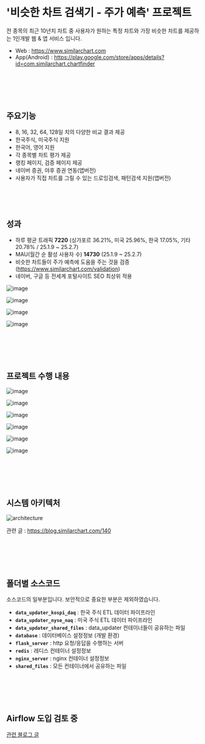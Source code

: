 # '비슷한 차트 검색기 - 주가 예측' 프로젝트

전 종목의 최근 10년치 차트 중 사용자가 원하는 특정 차트와 가장 비슷한 차트를 제공하는 1인개발 웹 & 앱 서비스 입니다.

- Web : https://www.similarchart.com
- App(Android) : https://play.google.com/store/apps/details?id=com.similarchart.chartfinder

<br>
<br>
<br>
<br>
 
## 주요기능
- 8, 16, 32, 64, 128일 치의 다양한 비교 결과 제공
- 한국주식, 미국주식 지원
- 한국어, 영어 지원
- 각 종목별 차트 평가 제공
- 랭킹 페이지, 검증 페이지 제공
- 네이버 증권, 야후 증권 연동(앱버전)
- 사용자가 직접 차트를 그릴 수 있는 드로잉검색, 패턴검색 지원(앱버전)
  
<br>
<br>
<br>

## 성과
- 하루 평균 트래픽 **7220** (싱가포르 36.21%, 미국 25.96%, 한국 17.05%, 기타 20.78% / 25.1.9 ~ 25.2.7)
- MAU(월간 순 활성 사용자 수) **14730** (25.1.9 ~ 25.2.7)
- 비슷한 차트들이 주가 예측에 도움을 주는 것을 검증 (https://www.similarchart.com/validation)
- 네이버, 구글 등 전세계 포털사이트 SEO 최상위 적용
  
![image](https://github.com/user-attachments/assets/3aac4aa1-6ff7-41e6-a63d-b8219726b5c2)

![image](https://github.com/user-attachments/assets/fb1488c7-974b-4605-b193-3d45cd3dc0cb)

![image](https://github.com/user-attachments/assets/ce6f8f58-d11f-4db9-808b-aebafbd5be05)

![image](https://github.com/user-attachments/assets/46bf0842-8f8b-4044-a02a-e6d8d6bfe06d)

<br>
<br>
<br>
<br>

## 프로젝트 수행 내용

![image](https://github.com/user-attachments/assets/4a5f2ebc-2bc8-456e-b0f7-a18fb35ba766)

![image](https://github.com/user-attachments/assets/4a1abaca-b3d4-4d1e-8033-9ead41c68966)

![image](https://github.com/user-attachments/assets/8ba521a6-d68c-40c9-ace9-11d15bb23fc0)

![image](https://github.com/user-attachments/assets/20a0dcc1-9083-4354-8931-5211dab2a0fd)

![image](https://github.com/user-attachments/assets/d1ebe9bc-69cc-4bcc-b88f-ae895ba71189)

![image](https://github.com/user-attachments/assets/d53d0812-edfa-4522-882d-d1e74834ddcd)



<br>
<br>
<br>
<br>

## 시스템 아키텍처

![architecture](https://github.com/user-attachments/assets/502e266d-be36-4137-a390-098f7652b593)

관련 글 : https://blog.similarchart.com/140

<br>
<br>
<br>
<br>

## 폴더별 소스코드
소스코드의 일부분입니다. 보안적으로 중요한 부분은 제외하였습니다.

- **`data_updater_kospi_daq`** : 한국 주식 ETL 데이터 파이프라인
- **`data_updater_nyse_naq`** : 미국 주식 ETL 데이터 파이프라인
- **`data_updater_shared_files`** : data_updater 컨테이너들이 공유하는 파일
- **`database`** : 데이터베이스 설정정보 (개발 환경)
- **`flask_server`** : http 요청/응답을 수행하는 서버
- **`redis`** : 레디스 컨테이너 설정정보
- **`nginx_server`** : nginx 컨테이너 설정정보
- **`shared_files`** : 모든 컨테이너에서 공유하는 파일

<br>
<br>
<br>
<br>

## Airflow 도입 검토 중
[관련 블로그 글](https://blog.similarchart.com/253)
